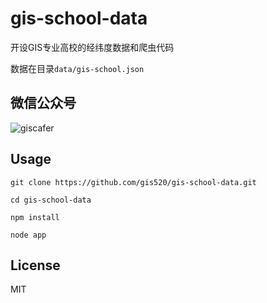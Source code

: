 # gis-school-data

开设GIS专业高校的经纬度数据和爬虫代码

数据在目录`data/gis-school.json`

## 微信公众号

![giscafer](https://raw.githubusercontent.com/giscafer/ife-course-demo/master/qrcode_for_giscafer.jpg)

## Usage

```
git clone https://github.com/gis520/gis-school-data.git
```

```
cd gis-school-data
```

```
npm install
```

```
node app
```

## License

MIT
